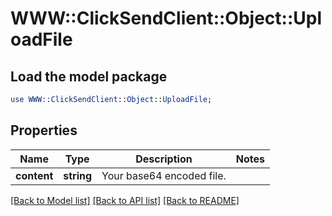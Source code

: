 # WWW::ClickSendClient::Object::UploadFile

## Load the model package
```perl
use WWW::ClickSendClient::Object::UploadFile;
```

## Properties
Name | Type | Description | Notes
------------ | ------------- | ------------- | -------------
**content** | **string** | Your base64 encoded file. | 

[[Back to Model list]](../README.md#documentation-for-models) [[Back to API list]](../README.md#documentation-for-api-endpoints) [[Back to README]](../README.md)


